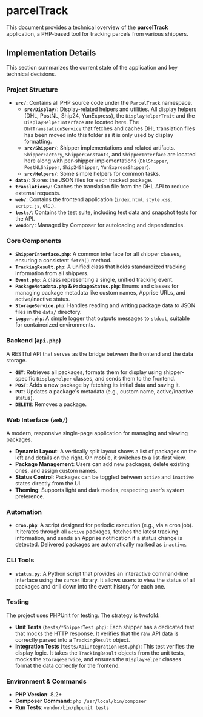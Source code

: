 # parcelTrack

This document provides a technical overview of the **parcelTrack** application, a PHP-based tool for tracking parcels from various shippers.

## Implementation Details

This section summarizes the current state of the application and key technical decisions.

### Project Structure

-   **`src/`**: Contains all PHP source code under the `ParcelTrack` namespace.
	- **`src/Display/`**: Display-related helpers and utilities. All display helpers (DHL, PostNL, Ship24, YunExpress), the `DisplayHelperTrait` and the `DisplayHelperInterface` are located here. The `DhlTranslationService` that fetches and caches DHL translation files has been moved into this folder as it is only used by display formatting.
	- **`src/Shipper/`**: Shipper implementations and related artifacts. `ShipperFactory`, `ShipperConstants`, and `ShipperInterface` are located here along with per-shipper implementations (`DhlShipper`, `PostNLShipper`, `Ship24Shipper`, `YunExpressShipper`).
    - **`src/Helpers/`**: Some simple helpers for common tasks. 
-   **`data/`**: Stores the JSON files for each tracked package.
-   **`translations/`**: Caches the translation file from the DHL API to reduce external requests.
-   **`web/`**: Contains the frontend application (`index.html`, `style.css`, `script.js`, etc.).
-   **`tests/`**: Contains the test suite, including test data and snapshot tests for the API.
-   **`vendor/`**: Managed by Composer for autoloading and dependencies.

### Core Components

-   **`ShipperInterface.php`**: A common interface for all shipper classes, ensuring a consistent `fetch()` method.
-   **`TrackingResult.php`**: A unified class that holds standardized tracking information from all shippers.
-   **`Event.php`**: A class representing a single, unified tracking event.
-   **`PackageMetadata.php` & `PackageStatus.php`**: Enums and classes for managing package metadata like custom names, Apprise URLs, and active/inactive status.
-   **`StorageService.php`**: Handles reading and writing package data to JSON files in the `data/` directory.
-   **`Logger.php`**: A simple logger that outputs messages to `stdout`, suitable for containerized environments.

### Backend (`api.php`)

A RESTful API that serves as the bridge between the frontend and the data storage.

-   **`GET`**: Retrieves all packages, formats them for display using shipper-specific `DisplayHelper` classes, and sends them to the frontend.
-   **`POST`**: Adds a new package by fetching its initial data and saving it.
-   **`PUT`**: Updates a package's metadata (e.g., custom name, active/inactive status).
-   **`DELETE`**: Removes a package.

### Web Interface (`web/`)

A modern, responsive single-page application for managing and viewing packages.

-   **Dynamic Layout**: A vertically split layout shows a list of packages on the left and details on the right. On mobile, it switches to a list-first view.
-   **Package Management**: Users can add new packages, delete existing ones, and assign custom names.
-   **Status Control**: Packages can be toggled between `active` and `inactive` states directly from the UI.
-   **Theming**: Supports light and dark modes, respecting user's system preference.

### Automation

-   **`cron.php`**: A script designed for periodic execution (e.g., via a cron job). It iterates through all `active` packages, fetches the latest tracking information, and sends an Apprise notification if a status change is detected. Delivered packages are automatically marked as `inactive`.

### CLI Tools

-   **`status.py`**: A Python script that provides an interactive command-line interface using the `curses` library. It allows users to view the status of all packages and drill down into the event history for each one.

### Testing

The project uses PHPUnit for testing. The strategy is twofold:
-   **Unit Tests** (`tests/*ShipperTest.php`): Each shipper has a dedicated test that mocks the HTTP response. It verifies that the raw API data is correctly parsed into a `TrackingResult` object.
-   **Integration Tests** (`tests/ApiIntegrationTest.php`): This test verifies the display logic. It takes the `TrackingResult` objects from the unit tests, mocks the `StorageService`, and ensures the `DisplayHelper` classes format the data correctly for the frontend.

### Environment & Commands

-   **PHP Version**: 8.2+
-   **Composer Command**: `php /usr/local/bin/composer`
-   **Run Tests**: `vendor/bin/phpunit tests`

